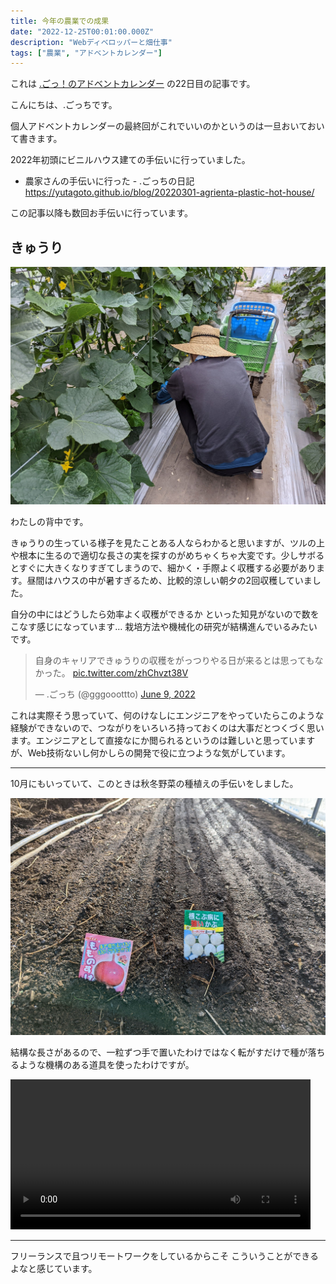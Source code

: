 ```yaml
---
title: 今年の農業での成果
date: "2022-12-25T00:01:00.000Z"
description: "Webディベロッパーと畑仕事"
tags: ["農業", "アドベントカレンダー"]
---
```


これは [.ごっ！のアドベントカレンダー](https://adventar.org/calendars/8199) の22日目の記事です。

こんにちは、.ごっちです。

個人アドベントカレンダーの最終回がこれでいいのかというのは一旦おいておいて書きます。

2022年初頭にビニルハウス建ての手伝いに行っていました。

- 農家さんの手伝いに行った - .ごっちの日記 https://yutagoto.github.io/blog/20220301-agrienta-plastic-hot-house/

この記事以降も数回お手伝いに行っています。

## きゅうり

![cucumber](./cucumber.jpg)

わたしの背中です。

きゅうりの生っている様子を見たことある人ならわかると思いますが、ツルの上や根本に生るので適切な長さの実を探すのがめちゃくちゃ大変です。少しサボるとすぐに大きくなりすぎてしまうので、細かく・手際よく収穫する必要があります。昼間はハウスの中が暑すぎるため、比較的涼しい朝夕の2回収穫していました。

自分の中にはどうしたら効率よく収穫ができるか といった知見がないので数をこなす感じになっています… 栽培方法や機械化の研究が結構進んでいるみたいです。

<blockquote class="twitter-tweet"><p lang="ja" dir="ltr">自身のキャリアできゅうりの収穫をがっつりやる日が来るとは思ってもなかった。 <a href="https://t.co/zhChvzt38V">pic.twitter.com/zhChvzt38V</a></p>&mdash; .ごっち (@gggooottto) <a href="https://twitter.com/gggooottto/status/1534881408896102400?ref_src=twsrc%5Etfw">June 9, 2022</a></blockquote>

これは実際そう思っていて、何のけなしにエンジニアをやっていたらこのような経験ができないので、つながりをいろいろ持っておくのは大事だとつくづく思います。エンジニアとして直接なにか閲られるというのは難しいと思っていますが、Web技術ないし何かしらの開発で役に立つような気がしています。

---

10月にもいっていて、このときは秋冬野菜の種植えの手伝いをしました。

![turnip](./turnip.jpg)

結構な長さがあるので、一粒ずつ手で置いたわけではなく転がすだけで種が落ちるような機構のある道具を使ったわけですが。

<video controls width="480" alt="seed" src="./seed.mp4"></video>

---

フリーランスで且つリモートワークをしているからこそ こういうことができるよなと感じています。
